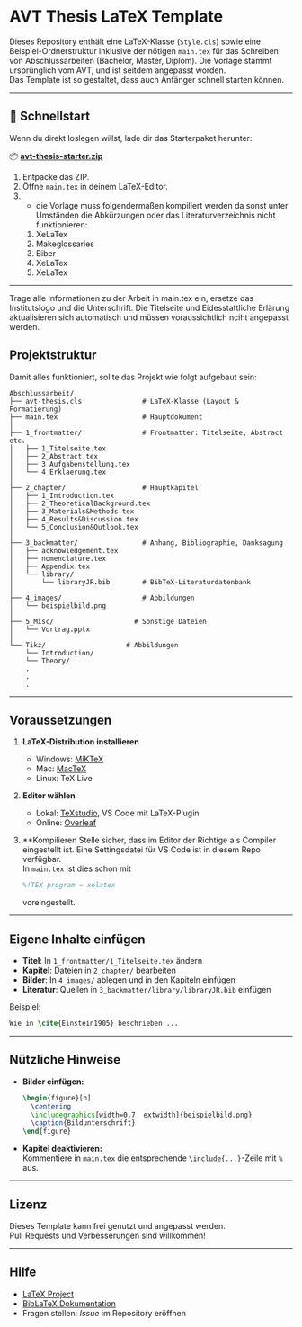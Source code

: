 # AVT Thesis LaTeX Template

Dieses Repository enthält eine LaTeX-Klasse (`Style.cls`) sowie eine Beispiel-Ordnerstruktur inklusive der nötigen `main.tex` für das Schreiben von Abschlussarbeiten (Bachelor, Master, Diplom). Die Vorlage stammt ursprünglich vom AVT, und ist seitdem angepasst worden.  
Das Template ist so gestaltet, dass auch Anfänger schnell starten können.

---

## 🚀 Schnellstart

Wenn du direkt loslegen willst, lade dir das Starterpaket herunter:  

📦 **[avt-thesis-starter.zip](./avt-thesis-starter.zip)**  

1. Entpacke das ZIP.  
2. Öffne `main.tex` in deinem LaTeX-Editor.  
3. - die Vorlage muss folgendermaßen kompiliert werden da sonst unter Umständen die Abkürzungen oder das Literaturverzeichnis nicht funktionieren:
    1. XeLaTex
    2. Makeglossaries
    3. Biber
    4. XeLaTex
    5. XeLaTex
---

Trage alle Informationen zu der Arbeit in main.tex ein, ersetze das Institutslogo und die Unterschrift. Die Titelseite und Eidesstattliche Erlärung aktualisieren sich automatisch und müssen voraussichtlich nciht angepasst werden.

## Projektstruktur

Damit alles funktioniert, sollte das Projekt wie folgt aufgebaut sein:

```
Abschlussarbeit/
├── avt-thesis.cls               # LaTeX-Klasse (Layout & Formatierung)
├── main.tex                     # Hauptdokument
│
├── 1_frontmatter/               # Frontmatter: Titelseite, Abstract etc.
│   ├── 1_Titelseite.tex
│   ├── 2_Abstract.tex
│   ├── 3_Aufgabenstellung.tex
│   └── 4_Erklaerung.tex
│
├── 2_chapter/                   # Hauptkapitel
│   ├── 1_Introduction.tex
│   ├── 2_TheoreticalBackground.tex
│   ├── 3_Materials&Methods.tex
│   ├── 4_Results&Discussion.tex
│   └── 5_Conclusion&Outlook.tex
│
├── 3_backmatter/                # Anhang, Bibliographie, Danksagung
│   ├── acknowledgement.tex
│   ├── nomenclature.tex
│   ├── Appendix.tex
│   └── library/
│       └── libraryJR.bib        # BibTeX-Literaturdatenbank
│
├── 4_images/                    # Abbildungen
│   └── beispielbild.png
│
├── 5_Misc/                    # Sonstige Dateien
│   └── Vortrag.pptx
│
└── Tikz/                    # Abbildungen
    └── Introduction/
    └── Theory/
    .
    .
    .

```

---

## Voraussetzungen

1. **LaTeX-Distribution installieren**
   - Windows: [MiKTeX](https://miktex.org/)
   - Mac: [MacTeX](https://tug.org/mactex/)
   - Linux: TeX Live

2. **Editor wählen**
   - Lokal: [TeXstudio](https://www.texstudio.org/), VS Code mit LaTeX-Plugin
   - Online: [Overleaf](https://www.overleaf.com/)

3. **Kompilieren
   Stelle sicher, dass im Editor der Richtige als Compiler eingestellt ist. Eine Settingsdatei für VS Code ist in diesem Repo verfügbar.  
   In `main.tex` ist dies schon mit  
   ```latex
   %!TEX program = xelatex
   ```  
   voreingestellt.

---

## Eigene Inhalte einfügen

- **Titel**: In `1_frontmatter/1_Titelseite.tex` ändern  
- **Kapitel**: Dateien in `2_chapter/` bearbeiten  
- **Bilder**: In `4_images/` ablegen und in den Kapiteln einfügen  
- **Literatur**: Quellen in `3_backmatter/library/libraryJR.bib` einfügen  

Beispiel:  
```latex
Wie in \cite{Einstein1905} beschrieben ...
```

---

## Nützliche Hinweise

- **Bilder einfügen:**
  ```latex
  \begin{figure}[h]
    \centering
    \includegraphics[width=0.7	extwidth]{beispielbild.png}
    \caption{Bildunterschrift}
  \end{figure}
  ```


- **Kapitel deaktivieren:**  
  Kommentiere in `main.tex` die entsprechende `\include{...}`-Zeile mit `%` aus.

---

## Lizenz

Dieses Template kann frei genutzt und angepasst werden.  
Pull Requests und Verbesserungen sind willkommen!

---

## Hilfe

- [LaTeX Project](https://www.latex-project.org/)
- [BibLaTeX Dokumentation](https://ctan.org/pkg/biblatex)
- Fragen stellen: *Issue* im Repository eröffnen

